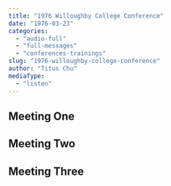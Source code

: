 ```yaml
---
title: "1976 Willoughby College Conference"
date: "1976-03-23"
categories: 
  - "audio-full"
  - "full-messages"
  - "conferences-trainings"
slug: "1976-willoughby-college-conference"
author: "Titus Chu"
mediaType: 
  - "listen"
---
```


## Meeting One

## Meeting Two

## Meeting Three
